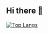 ## Hi there 👋

<!--
**AppleLee0423/AppleLee0423** is a ✨ _special_ ✨ repository because its `README.md` (this file) appears on your GitHub profile.

Here are some ideas to get you started:

- 🔭 I’m currently working on ...
- 🌱 I’m currently learning ...
- 👯 I’m looking to collaborate on ...
- 🤔 I’m looking for help with ...
- 💬 Ask me about ...
- 📫 How to reach me: ...
- 😄 Pronouns: ...
- ⚡ Fun fact: ...
-->

﻿[![Top Langs](https://github-readme-stats.vercel.app/api/top-langs/?username=AppleLee0423&langs_count=12&layout=compact&theme=dark)](https://github.com/AppleLee0423/AppleLee0423)
 
 <!--
[![Top Langs](https://github-readme-stats.vercel.app/api/top-langs/?username=AppleLee0423&layout=donut-vertical)](https://github.com/AppleLee0423/AppleLee0423)
-->
